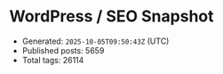 # WordPress / SEO Snapshot

- Generated: `2025-10-05T09:50:43Z` (UTC)
- Published posts: 5659
- Total tags: 26114
